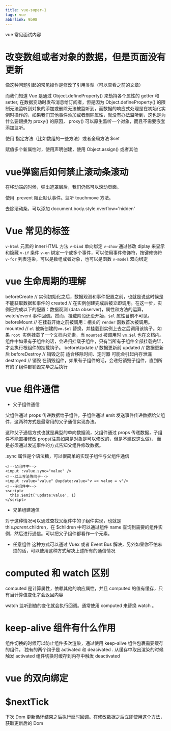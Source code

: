 ```yaml
---
title: vue-super-1
tags: vue
abbrlink: 9b98
---
```


vue 常见面试内容

<!-- more -->

# 改变数组或者对象的数据，但是页面没有更新

像这种问题引起的常见操作是修改了引用类型（可以查看之前的文章）

而我们知道 Vue 是通过 Object.defineProperty() 来劫持各个属性的 getter 和 setter, 在数据变动时发布消息给订阅者，但是因为 Object.defineProperty() 的限制无法监听到对象的添加或删除无法被监听到，而数据的响应式处理是在初始化实例时操作的，如果我们其他事件添加或者删除属性，就没有办法监听到，这也是为什么要跟换为 proxy() 的原因， proxy() 可以原生监听一个对象，而且不需要嵌套添加监听。

使用 指定方法（比如数组的一些方法）或者全局方法 $set

赋值多个新属性时，使用声明创建，使用 Object.assign() 或者其他


# vue弹窗后如何禁止滚动条滚动

在移动端的时候，弹出遮罩层后，我们仍然可以滚动页面。

使用 .prevent 阻止默认事件。监听 touchmove 方法。

去除滚动条，可以添加 document.body.style.overflow='hidden'

# Vue 常见的标签

`v-html` 元素的 innerHTML 方法
`v-bind` 单向绑定
`v-show` 通过修改 diplay 来显示和隐藏
`v-if` 条件
`v-on` 绑定一个或多个事件，可以使用事件修饰符，按键修饰符
`v-for` 列表渲染，可以是数组或者对象，也可以是函数
`v-model` 双向绑定

# vue 生命周期的理解

beforeCreate // 实例初始化之后，数据观测和事件配置之前，也就是说这时候是不能获取数据和事件的
created // 在实例创建完成后被立即调用。在这一步，实例已完成以下的配置：数据观测 (data observer)，属性和方法的运算，watch/event 事件回调。然而，挂载阶段还没开始，`$el` 属性目前不可见。
beforeMount // 在挂载开始之前被调用：相关的 `render` 函数首次被调用。
mounted // `el` 被新创建的`vm.$el` 替换，并挂载到实例上去之后调用该钩子。如果 `root `实例挂载了一个文档内元素，当 `mounted` 被调用时 `vm.$el` 也在文档内。组件中如果有子组件的话，会递归挂载子组件，只有当所有子组件全部挂载完毕，才会执行根组件的挂载钩子。
beforeUpdate // 数据更新前
updated // 数据更新后
beforeDestroy // 销毁之前 适合移除时间、定时器 可能会引起内存泄漏
destroyed // 销毁 在销毁组件，如果有子组件的话，会递归销毁子组件，直到所有的子组件都销毁完毕之后执行

# vue 组件通信

- 父子组件通信

父组件通过 props 传递数据给子组件，子组件通过 emit 发送事件传递数据给父组件，这两种方式是最常用的父子通信实现办法。

这种父子通信方式也就是典型的单向数据流，父组件通过 props 传递数据，子组件不能直接修改 props(注意如果是对象是可以修改的，但是不建议这么做)， 而是必须通过发送事件的方式告知父组件修改数据。

.sync 属性是个语法糖，可以很简单的实现子组件与父组件通信


```
<!--父组件中-->
<input :value.sync="value" />
<!--以上写法等同于-->
<input :value="value" @update:value="v => value = v"/>
<!--子组件中-->
<script>
  this.$emit('update:value', 1)
</script>
```

* 兄弟组建通信

对于这种情况可以通过查找父组件中的子组件实现，也就是 this.$parent.$children，在 $children 中可以通过组件 name 查询到需要的组件实例，然后进行通信。可以把父子组件都看作一个元素。

* 任意组件
这种方式可以通过 Vuex 或者 Event Bus 解决，另外如果你不怕麻烦的话，可以使用这种方式解决上述所有的通信情况

# computed 和 watch 区别

computed 是计算属性，依赖其他的响应属性，并且 computed 的值有缓存，只有当计算值变化才会返回内容

watch 监听到值的变化就会执行回调。通常使用 computed 来替换 watch 。

# keep-alive 组件有什么作用

组件切换的时候可以防止组件多次渲染，通过使用 keep-alive 组件包裹需要缓存的组件。
独有的两个钩子是 activated 和 deacivated .
从缓存中取出渲染的时候触发 activated
组件切换时缓存到内存中触发 deactivated 

# vue 的双向绑定

# $nextTick

下次 Dom 更新循环结束之后执行延时回调。在修改数据之后立即使用这个方法，获取更新后的 Dom